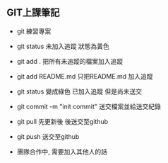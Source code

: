 ## GIT上課筆記

 - git 練習專案

 - git status  未加入追蹤 狀態為黃色
 - git add . 把所有未追蹤的檔案加入追蹤
 - git add README.md 只把README.md 加入追蹤

 - git status  變成綠色  已加入追蹤 但是尚未送交

 - git commit -m "init commit"  送交檔案並給送交紀錄

 - git pull 先更新後 後送交至github

 - git push 送交至github

 - 團隊合作中, 需要加入其他人的話

